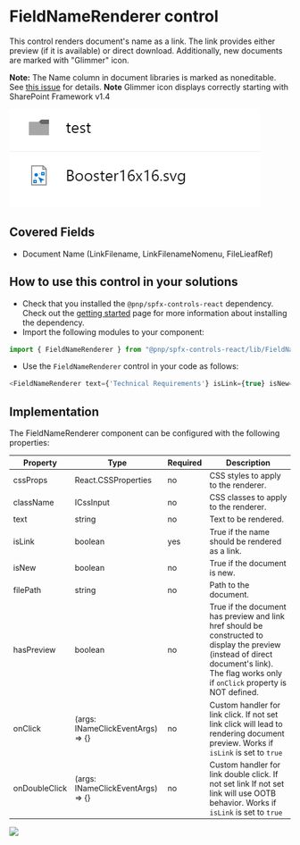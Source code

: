 # FieldNameRenderer control

This control renders document's name as a link. The link provides either preview (if it is available) or direct download. Additionally, new documents are marked with "Glimmer" icon.

**Note:** The Name column in document libraries is marked as noneditable. See [this issue](https://github.com/pnp/sp-dev-docs/issues/1207) for details.
**Note** Glimmer icon displays correctly starting with SharePoint Framework v1.4

![FieldNameRenderer control output](../../assets/FieldNameRenderer.png)

## Covered Fields
- Document Name (LinkFilename, LinkFilenameNomenu, FileLieafRef)

## How to use this control in your solutions

- Check that you installed the `@pnp/spfx-controls-react` dependency. Check out the [getting started](../../#getting-started) page for more information about installing the dependency.
- Import the following modules to your component:

```TypeScript
import { FieldNameRenderer } from "@pnp/spfx-controls-react/lib/FieldNameRenderer";
```

- Use the `FieldNameRenderer` control in your code as follows:

```TypeScript
<FieldNameRenderer text={'Technical Requirements'} isLink={true} isNew={false} filePath={'https://contoso.sharepoint.com/Documents/tech-requirements.pdf'} className={'some-class'} cssProps={{ background: '#f00' }} />
```

## Implementation

The FieldNameRenderer component can be configured with the following properties:

| Property | Type | Required | Description |
| ---- | ---- | ---- | ---- |
| cssProps | React.CSSProperties | no | CSS styles to apply to the renderer. |
| className | ICssInput | no | CSS classes to apply to the renderer. |
| text | string | no | Text to be rendered. |
| isLink | boolean | yes | True if the name should be rendered as a link. |
| isNew | boolean | no | True if the document is new. |
| filePath | string | no | Path to the document. |
| hasPreview | boolean | no | True if the document has preview and link href should be constructed to display the preview (instead of direct document's link). The flag works only if `onClick` property is NOT defined.  |
| onClick | (args: INameClickEventArgs) => {} | no | Custom handler for link click. If not set link click will lead to rendering document preview. Works if `isLink` is set to `true` |
| onDoubleClick | (args: INameClickEventArgs) => {} | no | Custom handler for link double click. If not set link If not set link will use OOTB behavior. Works if `isLink` is set to `true`  |

![](https://telemetry.sharepointpnp.com/sp-dev-fx-controls-react/wiki/controls/fields/FieldNameRenderer)

